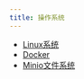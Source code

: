 ```yaml
---
title: 操作系统
---
```


- [Linux系统](./Linux.md)
- [Docker](./Docker容器化技术.md)
- [Minio文件系统](./Minio文件系统.md)